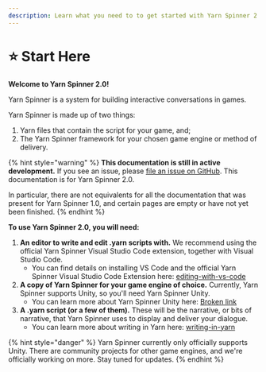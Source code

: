 ```yaml
---
description: Learn what you need to to get started with Yarn Spinner 2.0
---
```


# ⭐ Start Here

**Welcome to Yarn Spinner 2.0!**&#x20;

Yarn Spinner is a system for building interactive conversations in games.

Yarn Spinner is made up of two things:&#x20;

1. Yarn files that contain the script for your game, and;
2. The Yarn Spinner framework for your chosen game engine or method of delivery.&#x20;

{% hint style="warning" %}
**This documentation is still in active development.** If you see an issue, please [file an issue on GitHub](https://github.com/YarnSpinnerTool/YSDocs/issues/new). This documentation is for Yarn Spinner 2.0.

In particular, there are not equivalents for all the documentation that was present for Yarn Spinner 1.0, and certain pages are empty or have not yet been finished.
{% endhint %}

**To use Yarn Spinner 2.0, you will need:**

1. **An editor to write and edit .yarn scripts with.** We recommend using the official Yarn Spinner Visual Studio Code extension, together with Visual Studio Code.
   * You can find details on installing VS Code and the official Yarn Spinner Visual Studio Code Extension here: [editing-with-vs-code](getting-started/editing-with-vs-code/ "mention")
2. **A copy of Yarn Spinner for your game engine of choice.** Currently, Yarn Spinner supports Unity, so you'll need Yarn Spinner Unity.
   * You can learn more about Yarn Spinner Unity here: [Broken link](broken-reference "mention")
3. **A .yarn script (or a few of them).** These will be the narrative, or bits of narrative, that Yarn Spinner uses to display and deliver your dialogue.
   * You can learn more about writing in Yarn here: [writing-in-yarn](getting-started/writing-in-yarn/ "mention")

{% hint style="danger" %}
Yarn Spinner currently only officially supports Unity. There are community projects for other game engines, and we're officially working on more. Stay tuned for updates.
{% endhint %}
